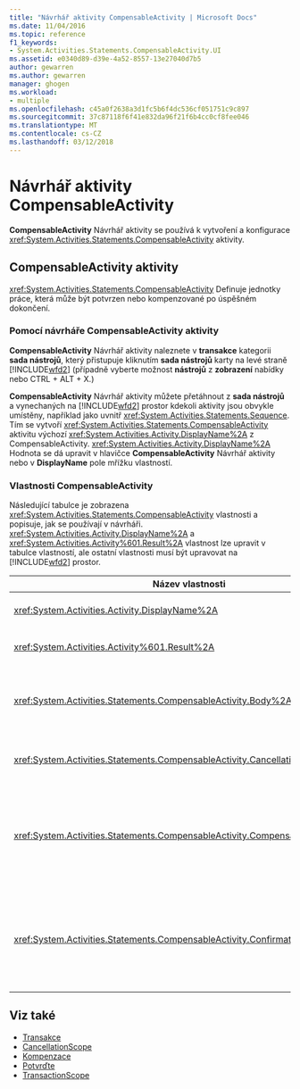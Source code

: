 ```yaml
---
title: "Návrhář aktivity CompensableActivity | Microsoft Docs"
ms.date: 11/04/2016
ms.topic: reference
f1_keywords:
- System.Activities.Statements.CompensableActivity.UI
ms.assetid: e0340d89-d39e-4a52-8557-13e27040d7b5
author: gewarren
ms.author: gewarren
manager: ghogen
ms.workload:
- multiple
ms.openlocfilehash: c45a0f2638a3d1fc5b6f4dc536cf051751c9c897
ms.sourcegitcommit: 37c87118f6f41e832da96f21f6b4cc0cf8fee046
ms.translationtype: MT
ms.contentlocale: cs-CZ
ms.lasthandoff: 03/12/2018
---
```

# <a name="compensableactivity-activity-designer"></a>Návrhář aktivity CompensableActivity
**CompensableActivity** Návrhář aktivity se používá k vytvoření a konfigurace <xref:System.Activities.Statements.CompensableActivity> aktivity.

## <a name="the-compensableactivity-activity"></a>CompensableActivity aktivity
 <xref:System.Activities.Statements.CompensableActivity> Definuje jednotky práce, která může být potvrzen nebo kompenzované po úspěšném dokončení.

### <a name="using-the-compensableactivity-activity-designer"></a>Pomocí návrháře CompensableActivity aktivity
 **CompensableActivity** Návrhář aktivity naleznete v **transakce** kategorii **sada nástrojů**, který přistupuje kliknutím **sada nástrojů**  karty na levé straně [!INCLUDE[wfd2](../workflow-designer/includes/wfd2_md.md)] (případně vyberte možnost **nástrojů** z **zobrazení** nabídky nebo CTRL + ALT + X.)

 **CompensableActivity** Návrhář aktivity můžete přetáhnout z **sada nástrojů** a vynechaných na [!INCLUDE[wfd2](../workflow-designer/includes/wfd2_md.md)] prostor kdekoli aktivity jsou obvykle umístěny, například jako uvnitř <xref:System.Activities.Statements.Sequence>. Tím se vytvoří <xref:System.Activities.Statements.CompensableActivity> aktivitu výchozí <xref:System.Activities.Activity.DisplayName%2A> z CompensableActivity. <xref:System.Activities.Activity.DisplayName%2A> Hodnota se dá upravit v hlavičce **CompensableActivity** Návrhář aktivity nebo v **DisplayName** pole mřížku vlastností.

### <a name="the-compensableactivity-properties"></a>Vlastnosti CompensableActivity
 Následující tabulce je zobrazena <xref:System.Activities.Statements.CompensableActivity> vlastnosti a popisuje, jak se používají v návrháři. <xref:System.Activities.Activity.DisplayName%2A> a <xref:System.Activities.Activity%601.Result%2A> vlastnost lze upravit v tabulce vlastností, ale ostatní vlastnosti musí být upravovat na [!INCLUDE[wfd2](../workflow-designer/includes/wfd2_md.md)] prostor.

|Název vlastnosti|Požadováno|Použití|
|-------------------|--------------|-----------|
|<xref:System.Activities.Activity.DisplayName%2A>|False|Volitelné popisný název <xref:System.Activities.Statements.CompensableActivity> aktivity. Výchozí hodnota je CompensableActivity.|
|<xref:System.Activities.Activity%601.Result%2A>|False|Určuje, vrátí hodnotu, která <xref:System.Activities.Statements.CompensableActivity>. Tato vlastnost je nutné upravit v tabulce vlastností.|
|<xref:System.Activities.Statements.CompensableActivity.Body%2A>|True|Určuje aktivitu, pro který je k dispozici logice kompenzace, zrušení a potvrzení. Chcete-li přidat <xref:System.Activities.Statements.CompensableActivity.Body%2A> aktivity, vyřaďte aktivitu z **sada nástrojů** do **textu** pole na **CompensableActivity** Návrhář aktivity s textem pomocný parametr "rozevírací aktivity sem".|
|<xref:System.Activities.Statements.CompensableActivity.CancellationHandler%2A>|False|Určuje aktivity, která se spustí v případě zrušení. Chcete-li přidat aktivitu, vyřaďte jeho designer z **sada nástrojů** do **CancellationHandler** pole na **CompensableActivity** Návrhář aktivity s textem pomocný parametr "rozevírací Aktivity sem".|
|<xref:System.Activities.Statements.CompensableActivity.CompensationHandler%2A>|False|Určuje aktivity budou spuštěny při kompenzace <xref:System.Activities.Statements.CompensableActivity.Body%2A> aktivity. Tuto obslužnou rutinu nelze explicitně vyvolat pomocí <xref:System.Activities.Statements.Compensate> aktivity.<br /><br /> Chcete-li přidat aktivitu, vyřaďte jeho Návrhář aktivity z **sada nástrojů** do **CompensationHandler** pole na **CompensableActivity** Návrhář aktivity s textem pomocný parametr " Aktivity sem umístěte".|
|<xref:System.Activities.Statements.CompensableActivity.ConfirmationHandler%2A>|False|Určuje aktivity budou spuštěny při potvrzení <xref:System.Activities.Statements.CompensableActivity.Body%2A> aktivity. Tuto obslužnou rutinu nelze explicitně vyvolat pomocí <xref:System.Activities.Statements.Confirm> aktivity.<br /><br /> Chcete-li přidat aktivitu, vyřaďte jeho Návrhář aktivity z **sada nástrojů** do **ConfirmationHandler** pole na **CompensableActivity** Návrhář aktivity s textem pomocný parametr " Aktivity sem umístěte".|

## <a name="see-also"></a>Viz také

- [Transakce](../workflow-designer/transaction-activity-designers.md)
- [CancellationScope](../workflow-designer/cancellationscope-activity-designer.md)
- [Kompenzace](../workflow-designer/compensate-activity-designer.md)
- [Potvrďte](../workflow-designer/confirm-activity-designer.md)
- [TransactionScope](../workflow-designer/transactionscope-activity-designer.md)